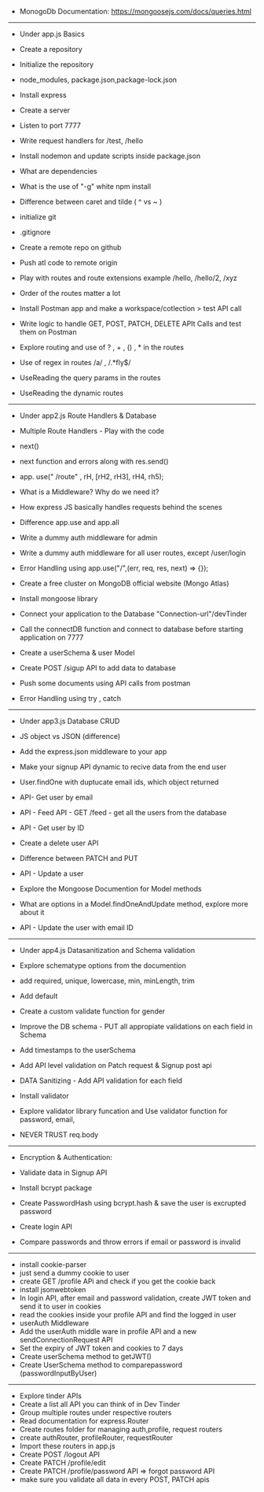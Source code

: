 - MonogoDb Documentation: https://mongoosejs.com/docs/queries.html
------------------------------------------------------------------------------------------
- Under app.js  Basics

- Create a repository
- Initialize the repository
- node_modules, package.json,package-lock.json
- Install express
- Create a server
- Listen to port 7777
- Write request handlers for /test, /hello
- Install nodemon and update scripts inside package.json
- What are dependencies
- What is the use of "-g" white npm install
- Difference between caret and tilde ( ^ vs ~ )

- initialize git
- .gitignore
- Create a remote repo on github
- Push atl code to remote origin
- Play with routes and route extensions example /hello, /hello/2, /xyz
- Order of the routes matter a lot
- Install Postman app and make a workspace/cotlection > test API call
- Write logic to handle GET, POST, PATCH, DELETE APIt Calls and test them on Postman
- Explore routing and use of ? , + , () , * in the routes
- Use of regex in routes /a/ , /.*fly$/
- UseReading the query params in the routes
- UseReading the dynamic routes
------------------------------------------------------------------------------------------
- Under app2.js    Route Handlers & Database

- Multiple Route Handlers - Play with the code
- next()
- next function and errors along with res.send()
- app. use(" /route" , rH, [rH2, rH3], rH4, rh5);
- What is a Middleware? Why do we need it?
- How express JS basically handles requests behind the scenes
- Difference app.use and app.all
- Write a dummy auth middleware for admin
- Write a dummy auth middleware for all user routes, except /user/login
- Error Handling using app.use("/",(err, req, res, next) => {});

- Create a free cluster on MongoDB official website (Mongo Atlas)
- Install mongoose library
- Connect your application to the Database "Connection-url"/devTinder
- Call the connectDB function and connect to database before starting application on 7777
- Create a userSchema & user Model
- Create POST /sigup API to add data to database
- Push some documents using API calls from postman
- Error Handling using try , catch
------------------------------------------------------------------------------------------
- Under app3.js       Database CRUD

- JS object vs JSON (difference)
- Add the express.json middleware to your app
- Make your signup API dynamic to recive data from the end user
- User.findOne with duptucate email ids, which object returned
- API- Get user by email
- API - Feed API - GET /feed - get all the users from the database
- API - Get user by ID
- Create a delete user API
- Difference between PATCH and PUT
- API - Update a user
- Explore the Mongoose Documention for Model methods
- What are options in a Model.findOneAndUpdate method, explore more about it
- API - Update the user with email ID
------------------------------------------------------------------------------------------
- Under app4.js       Datasanitization and Schema validation

- Explore schematype options from the documention
- add required, unique, lowercase, min, minLength, trim
- Add default
- Create a custom validate function for gender
- Improve the DB schema - PUT all appropiate validations on each field in Schema
- Add timestamps to the userSchema
- Add API level validation on Patch request & Signup post api
- DATA Sanitizing - Add API validation for each field
- Install validator
- Explore validator library funcation and Use validator function for password, email, 
- NEVER TRUST req.body
------------------------------------------------------------------------------------------ 
- Encryption & Authentication:

- Validate data in Signup API
- Install bcrypt package
- Create PasswordHash using bcrypt.hash & save the user is excrupted password
- Create login API
- Compare passwords and throw errors if email or password is invalid
------------------------------------------------------------------------------------------
- install cookie-parser
- just send a dummy cookie to user
- create GET /profile APi and check if you get the cookie back
- install jsonwebtoken
- In login API, after email and password validation, create JWT token and send it to user in cookies
- read the cookies inside your profile API and find the logged in user
- userAuth Middleware
- Add the userAuth middle ware in profile API and a new sendConnectionRequest API
- Set the expiry of JWT token and cookies to 7 days
- Create userSchema method to getJWT()
- Create UserSchema method to comparepassword (passwordInputByUser)
------------------------------------------------------------------------------------------
- Explore tinder APIs
- Create a list all API you can think of in Dev Tinder
- Group multiple routes under respective routers
- Read documentation for express.Router
- Create routes folder for managing auth,profile, request routers
- create authRouter, profileRouter, requestRouter
- Import these routers in app.js
- Create POST /logout API
- Create PATCH /profile/edit
- Create PATCH /profile/password API => forgot password API
- make sure you validate all data in every POST, PATCH apis

